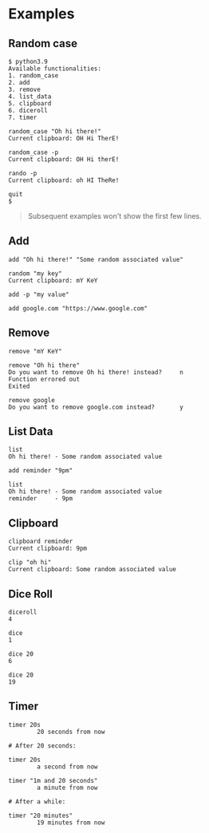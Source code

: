 # Examples

## Random case

```shell
$ python3.9
Available functionalities:
1. random_case
2. add
3. remove
4. list_data
5. clipboard
6. diceroll
7. timer

random_case "Oh hi there!"
Current clipboard: OH Hi TherE!

random_case -p
Current clipboard: OH Hi therE!

rando -p
Current clipboard: oh HI TheRe!

quit
$
```

> Subsequent examples won't show the first few lines.

## Add

```plaintext
add "Oh hi there!" "Some random associated value"

random "my key"
Current clipboard: mY KeY

add -p "my value"

add google.com "https://www.google.com"
```

## Remove

```plaintext
remove "mY KeY"

remove "Oh hi there"
Do you want to remove Oh hi there! instead?     n
Function errored out
Exited

remove google
Do you want to remove google.com instead?       y
```

## List Data

```plaintext
list
Oh hi there! - Some random associated value

add reminder "9pm"

list
Oh hi there! - Some random associated value
reminder     - 9pm
```

## Clipboard

```plaintext
clipboard reminder
Current clipboard: 9pm

clip "oh hi"
Current clipboard: Some random associated value
```

## Dice Roll

```plaintext
diceroll
4

dice
1

dice 20
6

dice 20
19
```

## Timer

```plaintext
timer 20s
        20 seconds from now

# After 20 seconds:

timer 20s
        a second from now

timer "1m and 20 seconds"
        a minute from now

# After a while:

timer "20 minutes"
        19 minutes from now
```
